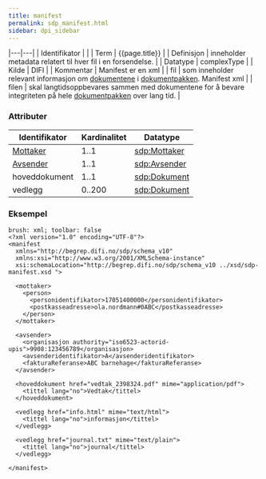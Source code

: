 ```yaml
---
title: manifest  
permalink: sdp_manifest.html
sidebar: dpi_sidebar
---
```


|---|---|
| Identifikator |  |
| Term          | {{page.title}} |
| Definisjon    | inneholder metadata relatert til hver fil i en forsendelse. |
| Datatype      | complexType |
| Kilde         | DIFI |
| Kommentar     | Manifest er en xml |
| fil           | som inneholder relevant informasjon om [dokumentene](../../Dokument.md) i [dokumentpakken](dokumentpakke_index.md). Manifest xml |
| filen         | skal langtidsoppbevares sammen med dokumentene for å bevare integriteten på hele [dokumentpakken](dokumentpakke_index.md) over lang tid. |

### Attributer

| Identifikator                     | Kardinalitet | Datatype                              |
| --------------------------------- | ------------ | ------------------------------------- |
| [Mottaker](Mottaker.md) | 1..1         | [sdp:Mottaker](Mottaker.md) |
| [Avsender](Avsender.md) | 1..1         | [sdp:Avsender](Avsender.md) |
| hoveddokument                     | 1..1         | [sdp:Dokument](Dokument.md) |
| vedlegg                           | 0..200       | [sdp:Dokument](Dokument.md) |

### Eksempel

``` 
brush: xml; toolbar: false
<?xml version="1.0" encoding="UTF-8"?>
<manifest
  xmlns="http://begrep.difi.no/sdp/schema_v10"
  xmlns:xsi="http://www.w3.org/2001/XMLSchema-instance"
  xsi:schemaLocation="http://begrep.difi.no/sdp/schema_v10 ../xsd/sdp-manifest.xsd ">

  <mottaker>
    <person>
      <personidentifikator>17051400000</personidentifikator>
      <postkasseadresse>ola.nordmann#0ABC</postkasseadresse>
    </person>
  </mottaker>

  <avsender>
    <organisasjon authority="iso6523-actorid-upis">9908:123456789</organisasjon>
    <avsenderidentifikator>A</avsenderidentifikator>
    <fakturaReferanse>ABC barnehage</fakturaReferanse>
  </avsender>

  <hoveddokument href="vedtak_2398324.pdf" mime="application/pdf">
    <tittel lang="no">Vedtak</tittel>
  </hoveddokument>

  <vedlegg href="info.html" mime="text/html">
    <tittel lang="no">informasjon</tittel>
  </vedlegg>

  <vedlegg href="journal.txt" mime="text/plain">
    <tittel lang="no">journal</tittel>
  </vedlegg>

</manifest>

```
